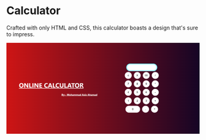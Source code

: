 # Calculator
Crafted with only HTML and CSS, this calculator boasts a design that's sure to impress.

![Calculator Screenshot](./calculator.png)



